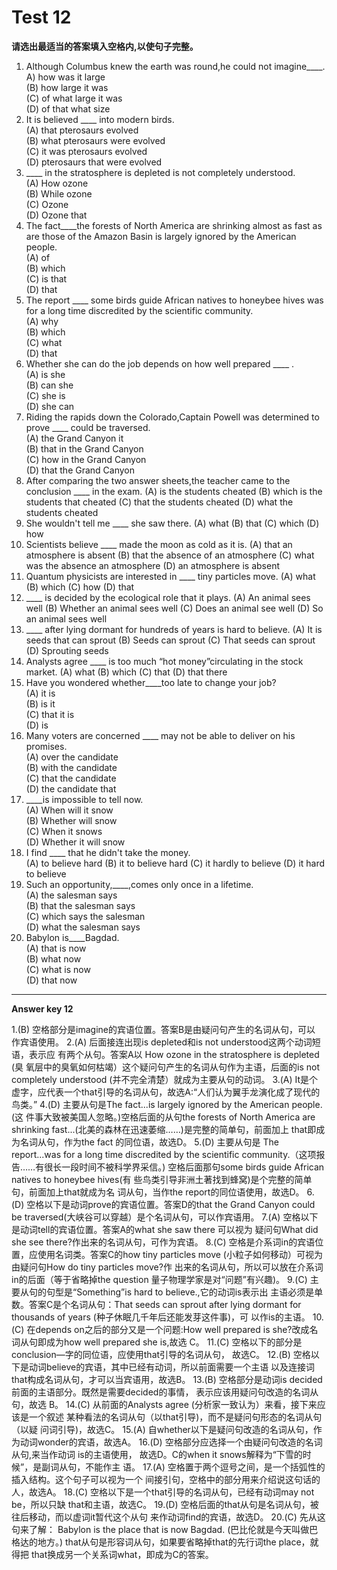 # Test 12

<b>请选出最适当的答案填入空格内,以使句子完整。</b>  

1. Although Columbus knew the earth was round,he could not imagine____.  
A) how was it large  
(B) how large it was  
(C) of what large it was  
(D) of that what size  
3. It is believed ____ into modern birds.  
(A) that pterosaurs evolved  
(B) what pterosaurs were evolved  
(C) it was pterosaurs evolved  
(D) pterosaurs that were evolved  
2. ____ in the stratosphere is depleted is not completely understood.  
(A) How ozone  
(B) While ozone  
(C) Ozone  
(D) Ozone that  
4. The fact____the forests of North America are shrinking almost as fast as are those of the Amazon Basin is largely ignored by the American people.  
(A) of  
(B) which  
(C) is that  
(D) that  
5. The report ____ some birds guide African natives to honeybee hives was for a long time discredited by the scientific community.  
(A) why  
(B) which  
(C) what  
(D) that   
10. Whether she can do the job depends on how well prepared ____ .  
(A) is she  
(B) can she  
(C) she is  
(D) she can
6. Riding the rapids down the
Colorado,Captain Powell was
determined to prove ____ could be traversed.  
(A) the Grand Canyon it  
(B) that in the Grand Canyon  
(C) how in the Grand Canyon  
(D) that the Grand Canyon  
11. After comparing the two answer
sheets,the teacher came to the conclusion ____ in the exam.
(A) is the students cheated
(B) which is the students that
cheated
(C) that the students cheated
(D) what the students cheated
7. She wouldn't tell me ____ she saw there.
(A) what
(B) that
(C) which
(D) how
12. Scientists believe ____ made the moon as cold as it is.
(A) that an atmosphere is absent
(B) that the absence of an atmosphere
(C) what was the absence an
atmosphere
(D) an atmosphere is absent
8. Quantum physicists are interested in ____ tiny particles move.
(A) what
(B) which
(C) how
(D) that
13. ____ is decided by the ecological role that it plays.
(A) An animal sees well
(B) Whether an animal sees well
(C) Does an animal see well
(D) So an animal sees well
9. ____ after lying dormant for
hundreds of years is hard to believe.
(A) It is seeds that can sprout
(B) Seeds can sprout
(C) That seeds can sprout
(D) Sprouting seeds
14. Analysts agree ____ is too much “hot money”circulating in the stock market.
(A) what
(B) which
(C) that
(D) that there
15. Have you wondered whether____too late to change your job?  
(A) it is  
(B) is it  
(C) that it is  
(D) is  
18. Many voters are concerned ____ may not be able to deliver on his promises.  
(A) over the candidate  
(B) with the candidate  
(C) that the candidate  
(D) the candidate that  
16. ____is impossible to tell now.  
(A) When will it snow  
(B) Whether will snow  
(C) When it snows  
(D) Whether it will snow  
19. I find ____ that he didn't take the money.  
(A) to believe hard
(B) it to believe hard
(C) it hardly to believe
(D) it hard to believe
17. Such an opportunity,____,comes only once in a lifetime.  
(A) the salesman says  
(B) that the salesman says  
(C) which says the salesman  
(D) what the salesman says  
20. Babylon is____Bagdad.  
(A) that is now  
(B) what now  
(C) what is now  
(D) that now  



---

**Answer key 12**

1.(B)
空格部分是imagine的宾语位置。答案B是由疑问句产生的名词从句，可以
作宾语使用。
2.(A)
后面接连出现is depleted和is not understood这两个动词短语，表示应
有两个从句。答案A以 How ozone in the stratosphere is depleted (臭
氧层中的臭氧如何枯竭）这个疑问句产生的名词从句作为主语，后面的is not
completely understood (并不完全清楚）就成为主要从句的动词。
3.(A)
It是个虚字，应代表一个that引导的名词从句，故选A:“人们认为翼手龙演化成了现代的鸟类。”
4.(D)
主要从句是The fact...is largely ignored by the American people.(这
件事大致被美国人忽略。)空格后面的从句the forests of North America are
shrinking fast...(北美的森林在迅速萎缩……)是完整的简单句，前面加上
that即成为名词从句，作为the fact 的同位语，故选D。
5.(D)
主要从句是 The report...was for a long time discredited by the
scientific community.（这项报告……有很长一段时间不被科学界采信。)
空格后面那句some birds guide African natives to honeybee hives(有
些鸟类引导非洲土著找到蜂窝)是个完整的简单句，前面加上that就成为名
词从句，当作the report的同位语使用，故选D。
6.(D)
空格以下是动词prove的宾语位置。答案D的that the Grand Canyon could
be traversed(大峡谷可以穿越）是个名词从句，可以作宾语用。
7.(A)
空格以下是动词tell的宾语位置。答案A的what she saw there 可以视为
疑问句What did she see there?作出来的名词从句，可作为宾语。
8.(C)
空格是介系词in的宾语位置，应使用名词类。答案C的how tiny particles
move (小粒子如何移动）可视为由疑问句How do tiny particles move?作
出来的名词从句，所以可以放在介系词in的后面（等于省略掉the question
量子物理学家是对“问题”有兴趣)。
9.(C)
主要从句的句型是“Something”is hard to believe.,它的动词is表示出
主语必须是单数。答案C是个名词从句：That seeds can sprout after lying
dormant for thousands of years (种子休眠几千年后还能发芽这件事)，可
以作is的主语。
10.(C)
在depends on之后的部分又是一个问题:How well prepared is she?改成名
词从句即成为how well prepared she is,故选 C。
11.(C)
空格以下的部分是conclusion—字的同位语，应使用that引导的名词从句，
故选C。
12.(B)
空格以下是动词believe的宾语，其中已经有动词，所以前面需要一个主语
以及连接词that构成名词从句，才可以当宾语用，故选B。
13.(B)
空格部分是动词is decided前面的主语部分。既然是需要decided的事情，
表示应该用疑问句改造的名词从句，故选 B。
14.(C)
从前面的Analysts agree (分析家一致认为）来看，接下来应该是一个叙述
某种看法的名词从句（以that引导)，而不是疑问句形态的名词从句（以疑
问词引导)，故选C。
15.(A)
自whether以下是疑问句改造的名词从句，作为动词wonder的宾语，故选A。
16.(D)
空格部分应选择一个由疑问句改造的名词从句,来当作动词 is的主语使用，
故选D。C的when it snows解释为“下雪的时候”，是副词从句，不能作主
语。
17.(A)
空格置于两个逗号之间，是一个括弧性的插入结构。这个句子可以视为一个
间接引句，空格中的部分用来介绍说这句话的人，故选A。
18.(C)
空格以下是一个that引导的名词从句，已经有动词may not be，所以只缺
that和主语，故选C。
19.(D)
空格后面的that从句是名词从句，被往后移动，而以虚词it暂代这个从句
来作动词find的宾语，故选D。
20.(C)
先从这句来了解：
Babylon is the place that is now Bagdad.
(巴比伦就是今天叫做巴格达的地方。)
that从句是形容词从句，如果要省略掉that的先行词the place，就得把
that换成另一个关系词what，即成为C的答案。